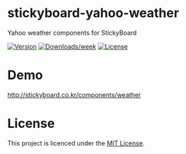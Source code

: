 # stickyboard-yahoo-weather
Yahoo weather components for StickyBoard

[![Version](https://img.shields.io/npm/v/@stickyboard/yahoo-weather.svg)](https://npmjs.org/package/@stickyboard/yahoo-weather)
[![Downloads/week](https://img.shields.io/npm/dw/@stickyboard/yahoo-weather.svg)](https://npmjs.org/package/@stickyboard/yahoo-weather)
[![License](https://img.shields.io/npm/l/@stickyboard/yahoo-weather.svg)](https://github.com/soaple/@stickyboard/yahoo-weather/blob/master/package.json)

# Demo
http://stickyboard.co.kr/components/weather

# License
This project is licenced under the [MIT License](http://opensource.org/licenses/mit-license.html).
